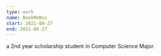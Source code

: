 ```yaml
---
type: work
name: BookMeBus
start: 2021-08-27
end: 2021-08-27
---
```


a 2nd year scholarship student in Computer
Science Major.